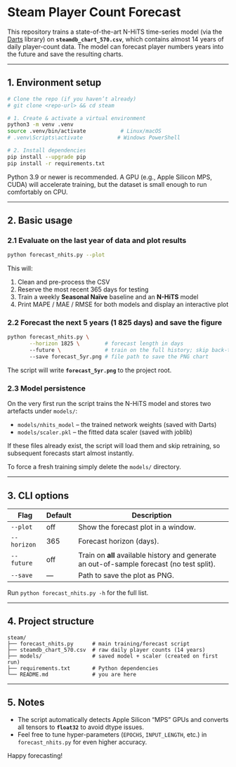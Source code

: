 # Steam Player Count Forecast

This repository trains a state-of-the-art N-HiTS time-series model (via the [Darts](https://github.com/unit8co/darts) library) on **`steamdb_chart_570.csv`**, which contains almost 14 years of daily player-count data. The model can forecast player numbers years into the future and save the resulting charts.

---

## 1. Environment setup

```bash
# Clone the repo (if you haven’t already)
# git clone <repo-url> && cd steam

# 1. Create & activate a virtual environment
python3 -m venv .venv
source .venv/bin/activate           # Linux/macOS
# .venv\Scripts\activate           # Windows PowerShell

# 2. Install dependencies
pip install --upgrade pip
pip install -r requirements.txt
```

Python 3.9 or newer is recommended.  A GPU (e.g., Apple Silicon MPS, CUDA) will accelerate training, but the dataset is small enough to run comfortably on CPU.

---

## 2. Basic usage

### 2.1 Evaluate on the last year of data and plot results
```bash
python forecast_nhits.py --plot
```
This will:
1. Clean and pre-process the CSV
2. Reserve the most recent 365 days for testing
3. Train a weekly **Seasonal Naïve** baseline and an **N-HiTS** model
4. Print MAPE / MAE / RMSE for both models and display an interactive plot

### 2.2 Forecast the next 5 years (1 825 days) and save the figure
```bash
python forecast_nhits.py \
       --horizon 1825 \        # forecast length in days
       --future \              # train on the full history; skip back-test
       --save forecast_5yr.png # file path to save the PNG chart
```
The script will write **`forecast_5yr.png`** to the project root.

### 2.3 Model persistence
On the very first run the script trains the N-HiTS model and stores two artefacts under `models/`:

* `models/nhits_model` – the trained network weights (saved with Darts)
* `models/scaler.pkl`   – the fitted data scaler (saved with joblib)

If these files already exist, the script will load them and skip retraining, so subsequent forecasts start almost instantly.

To force a fresh training simply delete the `models/` directory.

---

## 3. CLI options
| Flag | Default | Description |
|------|---------|-------------|
| `--plot`    | off | Show the forecast plot in a window. |
| `--horizon` | 365 | Forecast horizon (days). |
| `--future`  | off | Train on **all** available history and generate an out-of-sample forecast (no test split). |
| `--save`    | —   | Path to save the plot as PNG. |

Run `python forecast_nhits.py -h` for the full list.

---

## 4. Project structure
```
steam/
├── forecast_nhits.py      # main training/forecast script
├── steamdb_chart_570.csv  # raw daily player counts (14 years)
├── models/                # saved model + scaler (created on first run)
├── requirements.txt       # Python dependencies
└── README.md              # you are here
```

---

## 5. Notes
* The script automatically detects Apple Silicon “MPS” GPUs and converts all tensors to **`float32`** to avoid dtype issues.
* Feel free to tune hyper-parameters (`EPOCHS`, `INPUT_LENGTH`, etc.) in `forecast_nhits.py` for even higher accuracy.

Happy forecasting!

